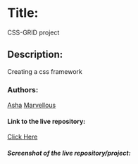 # Title:
CSS-GRID project

## Description:
Creating a css framework

### Authors:
[Asha](https://github.com/Ashah15)
[Marvellous](https://github.com/MarvellousUbani)

#### Link to the live repository:
[Click Here]()

##### Screenshot of the live repository/project:

